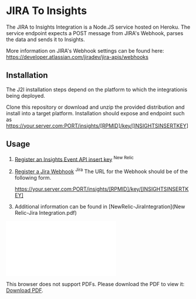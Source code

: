 # JIRA To Insights

The JIRA to Insights Integration is a Node.JS service hosted on Heroku. The service endpoint expects a POST message from JIRA's Webhook, parses the data and sends it to Insights.

More information on JIRA's Webhook settings can be found here: https://developer.atlassian.com/jiradev/jira-apis/webhooks

## Installation
The J2I installation steps depend on the platform to which the integrationis being deployed. 

Clone this repository or download and unzip the provided distribution and install into a target platform. Installation should expose and endpoint such as  https://your.server.com:PORT/insights/[RPMID]/key/[INSIGHTSINSERTKEY]


## Usage

1. [Register an Insights Event API insert key](https://docs.newrelic.com/docs/insights/insights-data-sources/custom-data/send-custom-events-event-api#register) <sup>New Relic</sup>
2. [Register a Jira Webhook](https://developer.atlassian.com/server/jira/platform/webhooks/) <sup>Jira</sup>
   The URL for the Webhook should be of the following form.

   https://your.server.com:PORT/insights/[RPMID]/key/[INSIGHTSINSERTKEY]
3. Additional information can be found in [NewRelic-JiraIntegration](New Relic-Jira Integration.pdf)

<object data="./New Relic-Jira Integration.pdf" type="application/pdf" width="700px" height="700px">
    <embed src="/New Relic-Jira Integration.pdf">
        <p>This browser does not support PDFs. Please download the PDF to view it: <a href="/New Relic-Jira Integration.pdf">Download PDF</a>.</p>
    </embed>
</object>